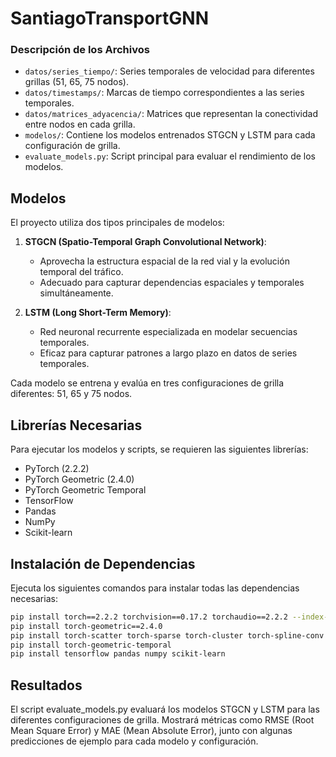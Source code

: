# SantiagoTransportGNN
### Descripción de los Archivos

- `datos/series_tiempo/`: Series temporales de velocidad para diferentes grillas (51, 65, 75 nodos).
- `datos/timestamps/`: Marcas de tiempo correspondientes a las series temporales.
- `datos/matrices_adyacencia/`: Matrices que representan la conectividad entre nodos en cada grilla.
- `modelos/`: Contiene los modelos entrenados STGCN y LSTM para cada configuración de grilla.
- `evaluate_models.py`: Script principal para evaluar el rendimiento de los modelos.

## Modelos

El proyecto utiliza dos tipos principales de modelos:

1. **STGCN (Spatio-Temporal Graph Convolutional Network)**: 
   - Aprovecha la estructura espacial de la red vial y la evolución temporal del tráfico.
   - Adecuado para capturar dependencias espaciales y temporales simultáneamente.

2. **LSTM (Long Short-Term Memory)**:
   - Red neuronal recurrente especializada en modelar secuencias temporales.
   - Eficaz para capturar patrones a largo plazo en datos de series temporales.

Cada modelo se entrena y evalúa en tres configuraciones de grilla diferentes: 51, 65 y 75 nodos.

## Librerías Necesarias

Para ejecutar los modelos y scripts, se requieren las siguientes librerías:

- PyTorch (2.2.2)
- PyTorch Geometric (2.4.0)
- PyTorch Geometric Temporal
- TensorFlow
- Pandas
- NumPy
- Scikit-learn

## Instalación de Dependencias

Ejecuta los siguientes comandos para instalar todas las dependencias necesarias:

```bash
pip install torch==2.2.2 torchvision==0.17.2 torchaudio==2.2.2 --index-url https://download.pytorch.org/whl/cu121
pip install torch-geometric==2.4.0
pip install torch-scatter torch-sparse torch-cluster torch-spline-conv -f https://data.pyg.org/whl/torch-2.2.2+cu121.html
pip install torch-geometric-temporal
pip install tensorflow pandas numpy scikit-learn
```
## Resultados

El script evaluate_models.py evaluará los modelos STGCN y LSTM para las diferentes configuraciones de grilla. Mostrará métricas como RMSE (Root Mean Square Error) y MAE (Mean Absolute Error), junto con algunas predicciones de ejemplo para cada modelo y configuración.
